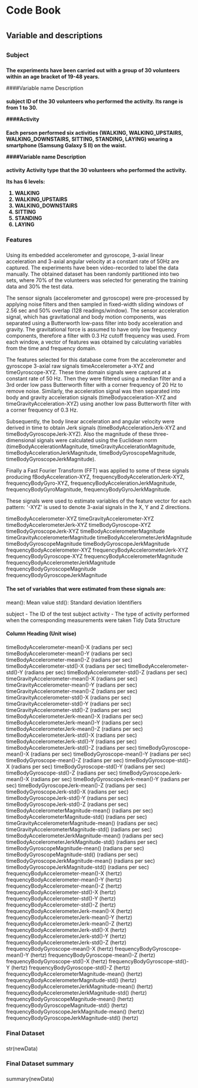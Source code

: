 # Code Book <H1>

## Variable and descriptions <H2>

### Subject <H3>

**The experiments have been carried out with a group of 30 volunteers within an age bracket of 19-48 years.**

####Variable name	Description <H4>
subject	ID of the 30 volunteers who performed the activity. Its range is from 1 to 30.


####Activity <H4>

Each person performed six activities (WALKING, WALKING_UPSTAIRS, WALKING_DOWNSTAIRS, SITTING, STANDING, LAYING) wearing a smartphone (Samsung Galaxy S II) on the waist.

####Variable name	Description <H4>
activity	Activity type that the 30 volunteers who performed the activity.

**Its has 6 levels:**
1. WALKING
2. WALKING_UPSTAIRS
3. WALKING_DOWNSTAIRS
4. SITTING
5. STANDING
6. LAYING


### Features <H3>

Using its embedded accelerometer and gyroscope, 3-axial linear acceleration and 3-axial angular velocity at a constant rate of 50Hz are captured. The experiments have been video-recorded to label the data manually. The obtained dataset has been randomly partitioned into two sets, where 70% of the volunteers was selected for generating the training data and 30% the test data.

The sensor signals (accelerometer and gyroscope) were pre-processed by applying noise filters and then sampled in fixed-width sliding windows of 2.56 sec and 50% overlap (128 readings/window). The sensor acceleration signal, which has gravitational and body motion components, was separated using a Butterworth low-pass filter into body acceleration and gravity. The gravitational force is assumed to have only low frequency components, therefore a filter with 0.3 Hz cutoff frequency was used. From each window, a vector of features was obtained by calculating variables from the time and frequency domain.

The features selected for this database come from the accelerometer and gyroscope 3-axial raw signals timeAccelerometer a-XYZ and timeGyroscope-XYZ. These time domain signals were captured at a constant rate of 50 Hz. Then they were filtered using a median filter and a 3rd order low pass Butterworth filter with a corner frequency of 20 Hz to remove noise. Similarly, the acceleration signal was then separated into body and gravity acceleration signals (timeBodyacceleration-XYZ and timeGravityAcceleration-XYZ) using another low pass Butterworth filter with a corner frequency of 0.3 Hz.

Subsequently, the body linear acceleration and angular velocity were derived in time to obtain Jerk signals (timeBodyAccelerationJerk-XYZ and timeBodyGyroscopeJerk-XYZ). Also the magnitude of these three-dimensional signals were calculated using the Euclidean norm (timeBodyAccelerationMagnitude, timeGravityAccelerationMagnitude, timeBodyAccelerationJerkMagnitude, timeBodyGyroscopeMagnitude, timeBodyGyroscopeJerkMagnitude).

Finally a Fast Fourier Transform (FFT) was applied to some of these signals producing fBodyAcceleration-XYZ, frequencyBodyAccelerationJerk-XYZ, frequencyBodyGyro-XYZ, frequencyBodyAccelerationJerkMagnitude, frequencyBodyGyroMagnitude, frequencyBodyGyroJerkMagnitude.

These signals were used to estimate variables of the feature vector for each pattern:
'-XYZ' is used to denote 3-axial signals in the X, Y and Z directions.

timeBodyAccelerometer-XYZ
timeGravityAccelerometer-XYZ
timeBodyAccelerometerJerk-XYZ
timeBodyGyroscope-XYZ
timeBodyGyroscopeJerk-XYZ
timeBodyAccelerometerMagnitude
timeGravityAccelerometerMagnitude
timeBodyAccelerometerJerkMagnitude
timeBodyGyroscopeMagnitude
timeBodyGyroscopeJerkMagnitude
frequencyBodyAccelerometer-XYZ
frequencyBodyAccelerometerJerk-XYZ
frequencyBodyGyroscope-XYZ
frequencyBodyAccelerometerMagnitude
frequencyBodyAccelerometerJerkMagnitude
frequencyBodyGyroscopeMagnitude
frequencyBodyGyroscopeJerkMagnitude


#### The set of variables that were estimated from these signals are: <H4>

mean(): Mean value
std(): Standard deviation
Identifiers

subject - The ID of the test subject
activity - The type of activity performed when the corresponding measurements were taken
Tidy Data Structure

####  Column Heading (Unit wise) <H4>

timeBodyAccelerometer-mean()-X (radians per sec)
timeBodyAccelerometer-mean()-Y (radians per sec)
timeBodyAccelerometer-mean()-Z (radians per sec)
timeBodyAccelerometer-std()-X (radians per sec)
timeBodyAccelerometer-std()-Y (radians per sec)
timeBodyAccelerometer-std()-Z (radians per sec)
timeGravityAccelerometer-mean()-X (radians per sec)
timeGravityAccelerometer-mean()-Y (radians per sec)
timeGravityAccelerometer-mean()-Z (radians per sec)
timeGravityAccelerometer-std()-X (radians per sec)
timeGravityAccelerometer-std()-Y (radians per sec)
timeGravityAccelerometer-std()-Z (radians per sec)
timeBodyAccelerometerJerk-mean()-X (radians per sec)
timeBodyAccelerometerJerk-mean()-Y (radians per sec)
timeBodyAccelerometerJerk-mean()-Z (radians per sec)
timeBodyAccelerometerJerk-std()-X (radians per sec)
timeBodyAccelerometerJerk-std()-Y (radians per sec)
timeBodyAccelerometerJerk-std()-Z (radians per sec)
timeBodyGyroscope-mean()-X (radians per sec)
timeBodyGyroscope-mean()-Y (radians per sec)
timeBodyGyroscope-mean()-Z (radians per sec)
timeBodyGyroscope-std()-X (radians per sec)
timeBodyGyroscope-std()-Y (radians per sec)
timeBodyGyroscope-std()-Z (radians per sec)
timeBodyGyroscopeJerk-mean()-X (radians per sec)
timeBodyGyroscopeJerk-mean()-Y (radians per sec)
timeBodyGyroscopeJerk-mean()-Z (radians per sec)
timeBodyGyroscopeJerk-std()-X (radians per sec)
timeBodyGyroscopeJerk-std()-Y (radians per sec)
timeBodyGyroscopeJerk-std()-Z (radians per sec)
timeBodyAccelerometerMagnitude-mean() (radians per sec)
timeBodyAccelerometerMagnitude-std() (radians per sec)
timeGravityAccelerometerMagnitude-mean() (radians per sec)
timeGravityAccelerometerMagnitude-std() (radians per sec)
timeBodyAccelerometerJerkMagnitude-mean() (radians per sec)
timeBodyAccelerometerJerkMagnitude-std() (radians per sec)
timeBodyGyroscopeMagnitude-mean() (radians per sec)
timeBodyGyroscopeMagnitude-std() (radians per sec)
timeBodyGyroscopeJerkMagnitude-mean() (radians per sec)
timeBodyGyroscopeJerkMagnitude-std() (radians per sec)
frequencyBodyAccelerometer-mean()-X (hertz)
frequencyBodyAccelerometer-mean()-Y (hertz)
frequencyBodyAccelerometer-mean()-Z (hertz)
frequencyBodyAccelerometer-std()-X (hertz)
frequencyBodyAccelerometer-std()-Y (hertz)
frequencyBodyAccelerometer-std()-Z (hertz)
frequencyBodyAccelerometerJerk-mean()-X (hertz)
frequencyBodyAccelerometerJerk-mean()-Y (hertz)
frequencyBodyAccelerometerJerk-mean()-Z (hertz)
frequencyBodyAccelerometerJerk-std()-X (hertz)
frequencyBodyAccelerometerJerk-std()-Y (hertz)
frequencyBodyAccelerometerJerk-std()-Z (hertz)
frequencyBodyGyroscope-mean()-X (hertz)
frequencyBodyGyroscope-mean()-Y (hertz)
frequencyBodyGyroscope-mean()-Z (hertz)
frequencyBodyGyroscope-std()-X (hertz)
frequencyBodyGyroscope-std()-Y (hertz)
frequencyBodyGyroscope-std()-Z (hertz)
frequencyBodyAccelerometerMagnitude-mean() (hertz)
frequencyBodyAccelerometerMagnitude-std() (hertz)
frequencyBodyAccelerometerJerkMagnitude-mean() (hertz)
frequencyBodyAccelerometerJerkMagnitude-std() (hertz)
frequencyBodyGyroscopeMagnitude-mean() (hertz)
frequencyBodyGyroscopeMagnitude-std() (hertz)
frequencyBodyGyroscopeJerkMagnitude-mean() (hertz)
frequencyBodyGyroscopeJerkMagnitude-std() (hertz)


### Final Dataset <H3>

str(newData)
### Final Dataset summary <H3>

summary(newData)
